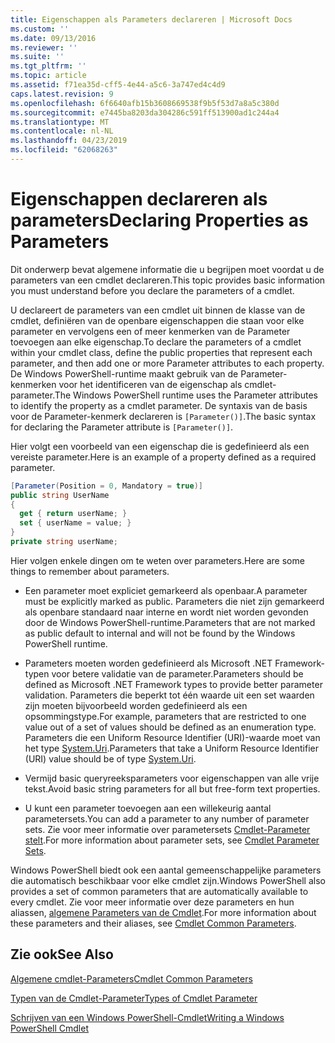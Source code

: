 ```yaml
---
title: Eigenschappen als Parameters declareren | Microsoft Docs
ms.custom: ''
ms.date: 09/13/2016
ms.reviewer: ''
ms.suite: ''
ms.tgt_pltfrm: ''
ms.topic: article
ms.assetid: f71ea35d-cff5-4e44-a5c6-3a747ed4c4d9
caps.latest.revision: 9
ms.openlocfilehash: 6f6640afb15b3608669538f9b5f53d7a8a5c380d
ms.sourcegitcommit: e7445ba8203da304286c591ff513900ad1c244a4
ms.translationtype: MT
ms.contentlocale: nl-NL
ms.lasthandoff: 04/23/2019
ms.locfileid: "62068263"
---
```

# <a name="declaring-properties-as-parameters"></a><span data-ttu-id="3aa5d-102">Eigenschappen declareren als parameters</span><span class="sxs-lookup"><span data-stu-id="3aa5d-102">Declaring Properties as Parameters</span></span>

<span data-ttu-id="3aa5d-103">Dit onderwerp bevat algemene informatie die u begrijpen moet voordat u de parameters van een cmdlet declareren.</span><span class="sxs-lookup"><span data-stu-id="3aa5d-103">This topic provides basic information you must understand before you declare the parameters of a cmdlet.</span></span>

<span data-ttu-id="3aa5d-104">U declareert de parameters van een cmdlet uit binnen de klasse van de cmdlet, definiëren van de openbare eigenschappen die staan voor elke parameter en vervolgens een of meer kenmerken van de Parameter toevoegen aan elke eigenschap.</span><span class="sxs-lookup"><span data-stu-id="3aa5d-104">To declare the parameters of a cmdlet within your cmdlet class, define the public properties that represent each parameter, and then add one or more Parameter attributes to each property.</span></span> <span data-ttu-id="3aa5d-105">De Windows PowerShell-runtime maakt gebruik van de Parameter-kenmerken voor het identificeren van de eigenschap als cmdlet-parameter.</span><span class="sxs-lookup"><span data-stu-id="3aa5d-105">The Windows PowerShell runtime uses the Parameter attributes to identify the property as a cmdlet parameter.</span></span> <span data-ttu-id="3aa5d-106">De syntaxis van de basis voor de Parameter-kenmerk declareren is `[Parameter()]`.</span><span class="sxs-lookup"><span data-stu-id="3aa5d-106">The basic syntax for declaring the Parameter attribute is `[Parameter()]`.</span></span>

<span data-ttu-id="3aa5d-107">Hier volgt een voorbeeld van een eigenschap die is gedefinieerd als een vereiste parameter.</span><span class="sxs-lookup"><span data-stu-id="3aa5d-107">Here is an example of a property defined as a required parameter.</span></span>

```csharp
[Parameter(Position = 0, Mandatory = true)]
public string UserName
{
  get { return userName; }
  set { userName = value; }
}
private string userName;
```

<span data-ttu-id="3aa5d-108">Hier volgen enkele dingen om te weten over parameters.</span><span class="sxs-lookup"><span data-stu-id="3aa5d-108">Here are some things to remember about parameters.</span></span>

- <span data-ttu-id="3aa5d-109">Een parameter moet expliciet gemarkeerd als openbaar.</span><span class="sxs-lookup"><span data-stu-id="3aa5d-109">A parameter must be explicitly marked as public.</span></span> <span data-ttu-id="3aa5d-110">Parameters die niet zijn gemarkeerd als openbare standaard naar interne en wordt niet worden gevonden door de Windows PowerShell-runtime.</span><span class="sxs-lookup"><span data-stu-id="3aa5d-110">Parameters that are not marked as public default to internal and will not be found by the Windows PowerShell runtime.</span></span>

- <span data-ttu-id="3aa5d-111">Parameters moeten worden gedefinieerd als Microsoft .NET Framework-typen voor betere validatie van de parameter.</span><span class="sxs-lookup"><span data-stu-id="3aa5d-111">Parameters should be defined as Microsoft .NET Framework types to provide better parameter validation.</span></span> <span data-ttu-id="3aa5d-112">Parameters die beperkt tot één waarde uit een set waarden zijn moeten bijvoorbeeld worden gedefinieerd als een opsommingstype.</span><span class="sxs-lookup"><span data-stu-id="3aa5d-112">For example, parameters that are restricted to one value out of a set of values should be defined as an enumeration type.</span></span> <span data-ttu-id="3aa5d-113">Parameters die een Uniform Resource Identifier (URI)-waarde moet van het type [System.Uri](/dotnet/api/System.Uri).</span><span class="sxs-lookup"><span data-stu-id="3aa5d-113">Parameters that take a Uniform Resource Identifier (URI) value should be of type [System.Uri](/dotnet/api/System.Uri).</span></span>

- <span data-ttu-id="3aa5d-114">Vermijd basic queryreeksparameters voor eigenschappen van alle vrije tekst.</span><span class="sxs-lookup"><span data-stu-id="3aa5d-114">Avoid basic string parameters for all but free-form text properties.</span></span>

- <span data-ttu-id="3aa5d-115">U kunt een parameter toevoegen aan een willekeurig aantal parametersets.</span><span class="sxs-lookup"><span data-stu-id="3aa5d-115">You can add a parameter to any number of parameter sets.</span></span> <span data-ttu-id="3aa5d-116">Zie voor meer informatie over parametersets [Cmdlet-Parameter stelt](./cmdlet-parameter-sets.md).</span><span class="sxs-lookup"><span data-stu-id="3aa5d-116">For more information about parameter sets, see [Cmdlet Parameter Sets](./cmdlet-parameter-sets.md).</span></span>

<span data-ttu-id="3aa5d-117">Windows PowerShell biedt ook een aantal gemeenschappelijke parameters die automatisch beschikbaar voor elke cmdlet zijn.</span><span class="sxs-lookup"><span data-stu-id="3aa5d-117">Windows PowerShell also provides a set of common parameters that are automatically available to every cmdlet.</span></span> <span data-ttu-id="3aa5d-118">Zie voor meer informatie over deze parameters en hun aliassen, [algemene Parameters van de Cmdlet](./common-parameter-names.md).</span><span class="sxs-lookup"><span data-stu-id="3aa5d-118">For more information about these parameters and their aliases, see [Cmdlet Common Parameters](./common-parameter-names.md).</span></span>

## <a name="see-also"></a><span data-ttu-id="3aa5d-119">Zie ook</span><span class="sxs-lookup"><span data-stu-id="3aa5d-119">See Also</span></span>

[<span data-ttu-id="3aa5d-120">Algemene cmdlet-Parameters</span><span class="sxs-lookup"><span data-stu-id="3aa5d-120">Cmdlet Common Parameters</span></span>](./common-parameter-names.md)

[<span data-ttu-id="3aa5d-121">Typen van de Cmdlet-Parameter</span><span class="sxs-lookup"><span data-stu-id="3aa5d-121">Types of Cmdlet Parameter</span></span>](./types-of-cmdlet-parameters.md)

[<span data-ttu-id="3aa5d-122">Schrijven van een Windows PowerShell-Cmdlet</span><span class="sxs-lookup"><span data-stu-id="3aa5d-122">Writing a Windows PowerShell Cmdlet</span></span>](./writing-a-windows-powershell-cmdlet.md)
